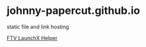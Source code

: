 # johnny-papercut.github.io
static file and link hosting

[FTV LaunchX Helper](https://www.techdoctoruk.com/?sdm_process_download=1&download_id=5024)
